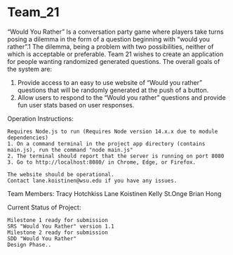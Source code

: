 # Team_21

“Would You Rather” Is a conversation party game where players take turns posing a dilemma in the form of a question beginning with “would you rather”.1 The dilemma, being a problem with two possibilities, neither of which is acceptable or preferable. Team 21 wishes to create an application for people wanting randomized generated questions. The overall goals of the system are:
  1.    Provide access to an easy to use website of “Would you rather” questions that will be randomly generated at the push of a button. 
  2.    Allow users to respond to the “Would you rather” questions and provide fun user stats based on user responses. 
  
Operation Instructions:

    Requires Node.js to run (Requires Node version 14.x.x due to module dependencies)
    1. On a command terminal in the project app directory (contains main.js), run the command "node main.js"
    2. The terminal should report that the server is running on port 8080
    3. Go to http://localhost:8080/ in Chrome, Edge, or Firefox.
    
    The website should be operational.
    Contact lane.koistinen@wsu.edu if you have any issues.

Team Members:
    Tracy Hotchkiss
    Lane Koistinen
    Kelly St.Onge
    Brian Hong

Current Status of Project: 

    Milestone 1 ready for submission
    SRS "Would You Rather" version 1.1
    Milestone 2 ready for submission
    SDD "Would You Rather"
    Design Phase..
